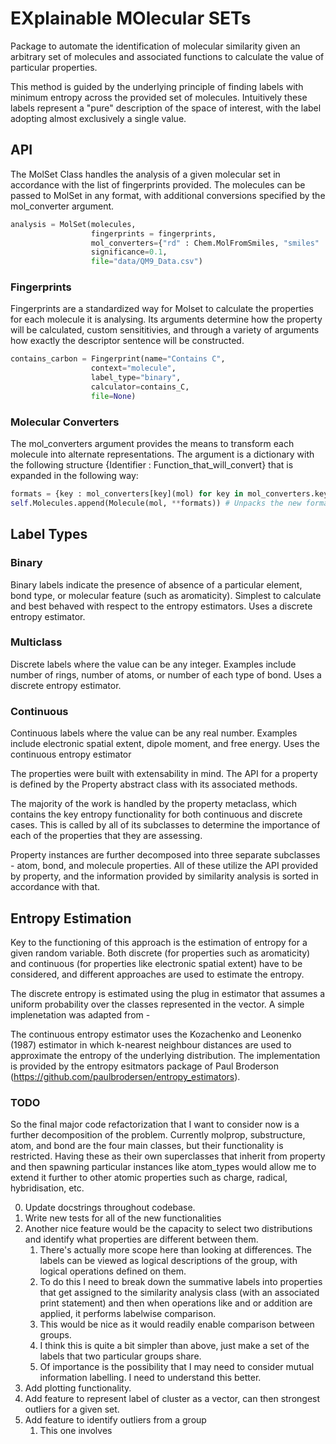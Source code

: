 # EXplainable MOlecular SETs

Package to automate the identification of molecular similarity given an arbitrary set
of molecules and associated functions to calculate the value of particular properties.

This method is guided by the underlying principle of finding labels with minimum entropy
across the provided set of molecules. Intuitively these labels represent a "pure" description
of the space of interest, with the label adopting almost exclusively a single value.

## API
The MolSet Class handles the analysis of a given molecular set in accordance with the list of fingerprints provided. The molecules can be passed to MolSet in any format, with additional conversions specified by the mol_converter argument.

```python
analysis = MolSet(molecules,
                  fingerprints = fingerprints,
                  mol_converters={"rd" : Chem.MolFromSmiles, "smiles" : str},
                  significance=0.1,
                  file="data/QM9_Data.csv")
```

### Fingerprints
Fingerprints are a standardized way for Molset to calculate the properties for each molecule it is analysing. Its arguments determine how the property will be calculated, custom sensititivies, and through a variety of arguments how exactly the descriptor sentence will be constructed.

```python
contains_carbon = Fingerprint(name="Contains C",
                  context="molecule",
                  label_type="binary",
                  calculator=contains_C,
                  file=None)
```

### Molecular Converters
The mol_converters argument provides the means to transform each molecule into alternate representations. The argument is a dictionary with the following structure {Identifier : Function_that_will_convert} that is expanded in the following way:

```python
formats = {key : mol_converters[key](mol) for key in mol_converters.keys()} # Assigns each identifier to its assocaited representation by
self.Molecules.append(Molecule(mol, **formats)) # Unpacks the new formats as kwargs into the Molecule object
```

## Label Types
### Binary
Binary labels indicate the presence of absence of a particular element, bond type, or molecular feature (such as aromaticity). Simplest to calculate and best behaved with respect to the entropy estimators. Uses a discrete entropy estimator.

### Multiclass
Discrete labels where the value can be any integer. Examples include number of rings, number of atoms, or number of each type of bond. Uses a discrete entropy estimator.

### Continuous
Continuous labels where the value can be any real number. Examples include electronic spatial extent, dipole moment, and free energy. Uses the continuous entropy estimator

The properties were built with extensability in mind. The API for a property is
defined by the Property abstract class with its associated methods.

The majority of the work is handled by the property metaclass, which contains the key entropy functionality
for both continuous and discrete cases. This is called by all of its subclasses to determine the importance
of each of the properties that they are assessing.

Property instances are further decomposed into three separate subclasses - atom, bond, and molecule
properties. All of these utilize the API provided by property, and the information provided
by similarity analysis is sorted in accordance with that.

## Entropy Estimation
Key to the functioning of this approach is the estimation of entropy for a given random variable. Both discrete (for properties such as aromaticity) and continuous (for properties like electronic spatial extent) have to be considered, and different approaches are used to estimate the entropy.

The discrete entropy is estimated using the plug in estimator that assumes a uniform probability over the classes represented in the vector. A simple implenetation was adapted from -

The continuous entropy estimator uses the Kozachenko and Leonenko (1987) estimator in which k-nearest neighbour distances are used to approximate the entropy of the underlying distribution. The implementation is provided by the entropy esitmators package of Paul Broderson (https://github.com/paulbrodersen/entropy_estimators).

### TODO
So the final major code refactorization that I want to consider now is a further decomposition of the problem.
Currently molprop, substructure, atom, and bond are the four main classes, but their functionality is restricted. Having these as their own superclasses that inherit from property and then spawning particular instances like atom_types would allow me to extend it further to other atomic properties such as charge, radical, hybridisation, etc.

0. Update docstrings throughout codebase.
1. Write new tests for all of the new functionalities
2. Another nice feature would be the capacity to select two distributions and identify what properties are different between them.
   1. There's actually more scope here than looking at differences. The labels can be viewed as logical descriptions of the group, with logical operations defined on them.
   2. To do this I need to break down the summative labels into properties that get assigned to the similarity analysis class (with an associated print statement) and then when operations like and or addition are applied, it performs labelwise comparison.
   3. This would be nice as it would readily enable comparison between groups.
   4. I think this is quite a bit simpler than above, just make a set of the labels that two particular groups share.
   5. Of importance is the possibility that I may need to consider mutual information labelling. I need to understand this better.
3. Add plotting functionality.
4. Add feature to represent label of cluster as a vector, can then strongest outliers for a given set.
5. Add feature to identify outliers from a group
   1. This one involves
